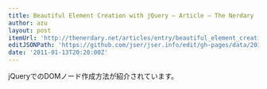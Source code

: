 ```yaml
---
title: Beautiful Element Creation with jQuery — Article — The Nerdary
author: azu
layout: post
itemUrl: 'http://thenerdary.net/articles/entry/beautiful_element_creation_with_jquery'
editJSONPath: 'https://github.com/jser/jser.info/edit/gh-pages/data/2011/01/index.json'
date: '2011-01-13T20:20:00Z'
---
```

jQueryでのDOMノード作成方法が紹介されています。
